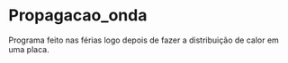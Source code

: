 # Propagacao_onda
Programa feito nas férias logo depois de fazer a distribuição de calor em uma placa.
